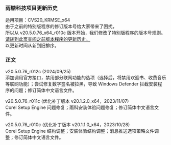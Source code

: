 ### 雨糖科技项目更新历史
适用项目：CVS20_KRMSE_x64<br>
由于之前的特别版程序的修订版本号给大家带来了困扰，<br>
所以从 v20.5.0.76_x64_r010c 版本开始，我们修改了特别版程序的版本号规则。<br>
[请转到此页查阅之前版本程序的更新历史。](https://github.com/RainCandyTech/RCProject_UpdateHistory/blob/main/CVS20_KRMSE_Legacy.md)<br>
以更新时间从新到旧排序。
### 正文
v20.5.0.76_r012c (2024/09/25)<br>
添加调用官方接口，禁用部分联网功能的选项（选择后，将禁用欢迎书、收费音乐等联网功能）；尝试修复数字签名被拉黑，导致 Windows Defender 拦截安装程序的问题；修订简体中文语言文件。

v20.5.0.76_r011c (优化补丁版本 v20.1.2.0_x64，2023/11/07)<br>
Corel Setup Engine 问题修复；雨科安装体验问题修复；修订简体中文语言文件。

v20.5.0.76_r010c (优化补丁版本 v20.1.1.0_x64，2023/10/28)<br>
Corel Setup Engine 结构调整；安装体验结构调整；消息推送选项策略文件调整；修订简体中文语言文件。
